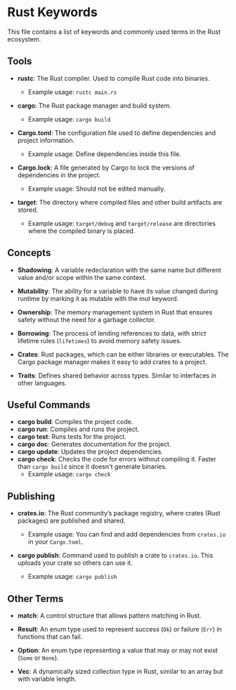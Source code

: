 # Rust Keywords

This file contains a list of keywords and commonly used terms in the Rust ecosystem.

## Tools

- **rustc**: The Rust compiler. Used to compile Rust code into binaries.
  - Example usage: `rustc main.rs`
  
- **cargo**: The Rust package manager and build system.
  - Example usage: `cargo build`
  
- **Cargo.toml**: The configuration file used to define dependencies and project information.
  - Example usage: Define dependencies inside this file.
  
- **Cargo.lock**: A file generated by Cargo to lock the versions of dependencies in the project.
  - Example usage: Should not be edited manually.

- **target**: The directory where compiled files and other build artifacts are stored.
  - Example usage: `target/debug` and `target/release` are directories where the compiled binary is placed.

## Concepts

- **Shadowing**: A variable redeclaration with the same name but different value and/or scope within the same context.

- **Mutability**: The ability for a variable to have its value changed during runtime by marking it as mutable with the mut keyword.
  
- **Ownership**: The memory management system in Rust that ensures safety without the need for a garbage collector.

- **Borrowing**: The process of lending references to data, with strict lifetime rules (`lifetimes`) to avoid memory safety issues.

- **Crates**: Rust packages, which can be either libraries or executables. The Cargo package manager makes it easy to add crates to a project.

- **Traits**: Defines shared behavior across types. Similar to interfaces in other languages.

## Useful Commands

- **cargo build**: Compiles the project code.
- **cargo run**: Compiles and runs the project.
- **cargo test**: Runs tests for the project.
- **cargo doc**: Generates documentation for the project.
- **cargo update**: Updates the project dependencies.
- **cargo check**: Checks the code for errors without compiling it. Faster than `cargo build` since it doesn't generate binaries.
  - Example usage: `cargo check`

## Publishing

- **crates.io**: The Rust community’s package registry, where crates (Rust packages) are published and shared. 
  - Example usage: You can find and add dependencies from `crates.io` in your `Cargo.toml`.

- **cargo publish**: Command used to publish a crate to `crates.io`. This uploads your crate so others can use it.
  - Example usage: `cargo publish`

## Other Terms

- **match**: A control structure that allows pattern matching in Rust.
  
- **Result**: An enum type used to represent success (`Ok`) or failure (`Err`) in functions that can fail.
  
- **Option**: An enum type representing a value that may or may not exist (`Some` or `None`).

- **Vec**: A dynamically sized collection type in Rust, similar to an array but with variable length.
